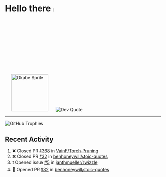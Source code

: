 # Hello there <img src="https://media.giphy.com/media/hvRJCLFzcasrR4ia7z/giphy.gif" width="5%">
<p>
  <img src="https://static.wikia.nocookie.net/umineko/images/2/2a/Okabe1_mei_battle.png" alt="Okabe Sprite" width="120" hspace="20">
  <img src="https://quotes-github-readme.vercel.app/api?type=vertical&theme=tokyonight" alt="Dev Quote"/>
</p>

---


<img src="https://github-profile-trophy.vercel.app/?username=janthmueller&rank=-C,-?&theme=tokyonight&no-frame=true&margin-w=5&margin-h=5" alt="GitHub Trophies" />



<h2>Recent Activity</h2>

<!--START_SECTION:activity-->
1. ❌ Closed PR [#368](https://github.com/VainF/Torch-Pruning/pull/368) in [VainF/Torch-Pruning](https://github.com/VainF/Torch-Pruning)
2. ❌ Closed PR [#32](https://github.com/benhoneywill/stoic-quotes/pull/32) in [benhoneywill/stoic-quotes](https://github.com/benhoneywill/stoic-quotes)
3. ❗ Opened issue [#5](https://github.com/janthmueller/swizzle/issues/5) in [janthmueller/swizzle](https://github.com/janthmueller/swizzle)
4. 💪 Opened PR [#32](https://github.com/benhoneywill/stoic-quotes/pull/32) in [benhoneywill/stoic-quotes](https://github.com/benhoneywill/stoic-quotes)
<!--END_SECTION:activity-->
